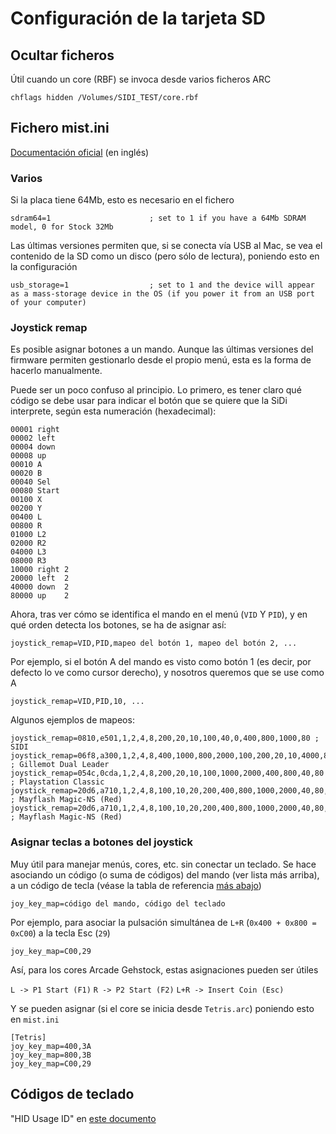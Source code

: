 # Configuración de la tarjeta SD

## Ocultar ficheros

Útil cuando un core (RBF) se invoca desde varios ficheros ARC

    chflags hidden /Volumes/SIDI_TEST/core.rbf

## Fichero mist.ini

[Documentación oficial](https://github.com/mist-devel/mist-board/wiki/DocIni) (en inglés)

### Varios

Si la placa tiene 64Mb, esto es necesario en el fichero

    sdram64=1                      ; set to 1 if you have a 64Mb SDRAM model, 0 for Stock 32Mb

Las últimas versiones permiten que, si se conecta vía USB al Mac, se vea el contenido de la SD como un disco (pero sólo de lectura), poniendo esto en la configuración

    usb_storage=1                  ; set to 1 and the device will appear as a mass-storage device in the OS (if you power it from an USB port of your computer)

### Joystick remap

Es posible asignar botones a un mando. Aunque las últimas versiones del firmware permiten gestionarlo desde el propio menú, esta es la forma de hacerlo manualmente.

Puede ser un poco confuso al principio. Lo primero, es tener claro qué código se debe usar para indicar el botón que se quiere que la SiDi interprete, según esta numeración (hexadecimal):

    00001 right
    00002 left
    00004 down
    00008 up
    00010 A
    00020 B
    00040 Sel
    00080 Start
    00100 X
    00200 Y
    00400 L
    00800 R
    01000 L2
    02000 R2
    04000 L3
    08000 R3
    10000 right 2
    20000 left  2
    40000 down  2
    80000 up    2

Ahora, tras ver cómo se identifica el mando en el menú (`VID` Y `PID`), y en qué orden detecta los botones, se ha de asignar así:

    joystick_remap=VID,PID,mapeo del botón 1, mapeo del botón 2, ...

Por ejemplo, si el botón A del mando es visto como botón 1 (es decir, por defecto lo ve como cursor derecho), y nosotros queremos que se use como A

    joystick_remap=VID,PID,10, ...

Algunos ejemplos de mapeos:

    joystick_remap=0810,e501,1,2,4,8,200,20,10,100,40,0,400,800,1000,80 ; SIDI 
    joystick_remap=06f8,a300,1,2,4,8,400,1000,800,2000,100,200,20,10,4000,8000,40,80  ; Gillemot Dual Leader
    joystick_remap=054c,0cda,1,2,4,8,200,20,10,100,1000,2000,400,800,40,80 ; Playstation Classic
    joystick_remap=20d6,a710,1,2,4,8,100,10,20,200,400,800,1000,2000,40,80,4000,8000 ; Mayflash Magic-NS (Red)
    joystick_remap=20d6,a710,1,2,4,8,100,10,20,200,400,800,1000,2000,40,80,4000,8000,40000,80000,10000,20000 ; Mayflash Magic-NS (Red)

### Asignar teclas a botones del joystick

Muy útil para manejar menús, cores, etc. sin conectar un teclado. Se hace asociando un código (o suma de códigos) del mando (ver lista más arriba), a un código de tecla (véase la tabla de referencia [más abajo](#Códigos-de-teclado))

    joy_key_map=código del mando, código del teclado

Por ejemplo, para asociar la pulsación simultánea de `L+R` (`0x400 + 0x800 = 0xC00`) a la tecla Esc (`29`)

    joy_key_map=C00,29

Así, para los cores Arcade Gehstock, estas asignaciones pueden ser útiles

`L -> P1 Start (F1)`
`R -> P2 Start (F2)`
`L+R -> Insert Coin (Esc)`

Y se pueden asignar (si el core se inicia desde `Tetris.arc`) poniendo esto en `mist.ini`

    [Tetris]
    joy_key_map=400,3A
    joy_key_map=800,3B
    joy_key_map=C00,29

## Códigos de teclado

"HID Usage ID" en [este documento](https://www.hiemalis.org/~keiji/PC/scancode-translate.pdf)
